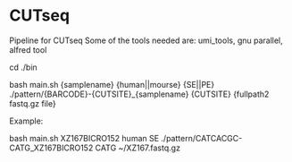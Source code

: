 # CUTseq
Pipeline for CUTseq 
Some of the tools needed are: umi_tools, gnu parallel, alfred tool

cd ./bin

bash main.sh {samplename} {human||mourse} {SE||PE} ./pattern/{BARCODE}-{CUTSITE}_{samplename} {CUTSITE} {fullpath2 fastq.gz file}

Example:

bash main.sh XZ167BICRO152 human SE ./pattern/CATCACGC-CATG_XZ167BICRO152 CATG ~/XZ167.fastq.gz

